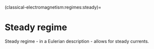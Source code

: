 (classical-electromagnetism:regimes:steady)=
# Steady regime

Steady regime - in a Eulerian description - allows for steady currents.

